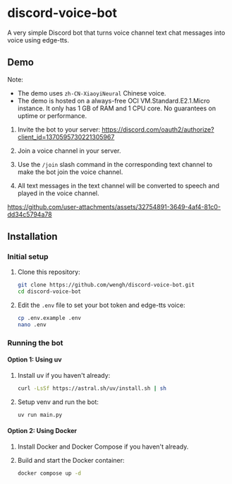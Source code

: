 # discord-voice-bot

A very simple Discord bot that turns voice channel text chat messages into voice using edge-tts.

## Demo

Note:
- The demo uses `zh-CN-XiaoyiNeural` Chinese voice.
- The demo is hosted on a always-free OCI VM.Standard.E2.1.Micro instance. It only has 1 GB of RAM and 1 CPU core. No guarantees on uptime or performance.

1. Invite the bot to your server: https://discord.com/oauth2/authorize?client_id=1370595730221305967

2. Join a voice channel in your server.

3. Use the `/join` slash command in the corresponding text channel to make the bot join the voice channel.

4. All text messages in the text channel will be converted to speech and played in the voice channel.

https://github.com/user-attachments/assets/32754891-3649-4af4-81c0-dd34c5794a78

## Installation

### Initial setup

1. Clone this repository:
   ```bash
   git clone https://github.com/wengh/discord-voice-bot.git
   cd discord-voice-bot
   ```

2. Edit the `.env` file to set your bot token and edge-tts voice:
   ```bash
   cp .env.example .env
   nano .env
   ```

### Running the bot

#### Option 1: Using uv

1. Install uv if you haven't already:
   ```bash
   curl -LsSf https://astral.sh/uv/install.sh | sh
   ```

2. Setup venv and run the bot:
   ```bash
   uv run main.py
   ```

#### Option 2: Using Docker

1. Install Docker and Docker Compose if you haven't already.

2. Build and start the Docker container:
   ```bash
   docker compose up -d
   ```
